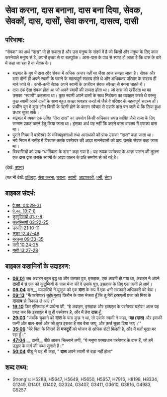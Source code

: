 # सेवा करना, दास बनाना, दास बना दिया, सेवक, सेवकों, दास, दासों, सेवा करना, दासत्व, दासी #

## परिभाषा: ##

“सेवक” का अर्थ “दास” भी हो सकता है और उस मनुष्य के संदर्भ में है जो किसी और मनुष्य के लिए काम करनेवाले मनुष्य से है, अपनी इच्छा से या बलपूर्वक। आस-पास के पाठ से स्पष्ट हो जाता है कि दास के बारे में कहा जा रहा है या सेवक के।

* बाइबल के युग में दास और सेवक में अधिक अन्तर नहीं था जैसा आज समझा जाता है। सेवक और दास दोनों ही अपने स्वामी के घराने के महत्वपूर्ण सदस्य होते थे और अधिकतर परिवार के सदस्य ही माने जाते थे। कभी-कभी सेवक अपने स्वामी के अजीवन सेवक स्वैच्छा से बनना चाहते थे।
* दास एक ऐसा सेवक होता था जो अपने स्वामी की सम्पदा होता था। जो दास को खरीदता था वह उसका “स्वामी” कहलाता था। कुछ स्वामी अपने दासों के साथ निर्दयता का व्यवहार करते थे परन्तु कुछ स्वामी अपने दासों के साथ बहुत अच्छा व्यवहार करते थे जैसे वे परिवार के महत्वपूर्ण सदस्य हों।
* प्राचीन युग में कुछ लोग किसी के ऋणी होने के कारण स्वैच्छा से उसके दास बन जाते थे कि लिया हुआ उधार चुका सकें।
* बाइबल में व्यक्त एक उक्ति “तेरा दास” का उपयोग किसी अधिकार संपन्न व्यक्ति जैसे राजा के लिए सम्मान प्रकट करने हेतु किया जाता था। इसका अर्थ यह नहीं कि कहने वाला वास्तव में उसका दास था।
* पुराने नियम में परमेश्वर के भविष्यद्वक्ताओं तथा आराधकों को प्रायः उसका “दास” कहा जाता था।
* नये नियम में मसीह में विश्वास करके परमेश्वर की आज्ञा माननेवालों को प्रायः उसके सेवक कहा जाता था।
* विश्वासियों को प्रायः “धार्मिकता के दास” कहा गया है। यह रूपक परमेश्वर के आज्ञा पालन की तुलना एक दास द्वारा उसके स्वामी के आज्ञा पालन के प्रति समर्पण से की गई है। 

(देखें: [उपमा](rc://hi/ta/man/translate/figs-metaphor))

(यह भी देखें: [प्रतिबद्ध](../other/commit.md), [सेवा करना](../other/enslave.md), [घराना](../other/household.md), [स्वामी](../kt/lord.md), [आज्ञाकारी](../other/obey.md), [धर्मी](../kt/righteous.md), [सेवा](../other/serve.md))

## बाइबल संदर्भ: ##

* [प्रे.का. 04:29-31](rc://hi/tn/help/act/04/29)
* [प्रे.का. 10:7-8](rc://hi/tn/help/act/10/07)
* [कुलुस्सियों 01:7-8](rc://hi/tn/help/col/01/07)
* [कुलुस्सियों 03:22-25](rc://hi/tn/help/col/03/22)
* [उत्पत्ति 21:10-11](rc://hi/tn/help/gen/21/10)
* [लूका 12:47-48](rc://hi/tn/help/luk/12/47)
* [मरकुस 09:33-35](rc://hi/tn/help/mrk/09/33)
* [मत्ती 10:24-25](rc://hi/tn/help/mat/10/24)
* [मत्ती 13:27-28](rc://hi/tn/help/mat/13/27)

## बाइबल कहानियों के उदाहरण: ##

* __[06:01](rc://hi/tn/help/obs/06/01)__ जब अब्राहम बहुत वृद्ध था और उसका पुत्र, इसहाक, एक आदमी हो गया था, अब्राहम ने अपने __दासों__ में से एक को कुटुम्बियों के पास भेजा की वे उसके पुत्र, इसहाक के लिए एक पत्नी ले आये।
* __[08:04](rc://hi/tn/help/obs/08/04)__ दास__ व्यापारियों ने यूसुफ को एक __दास__ के रूप में एक धनी सरकारी अधिकारी को बेचा।
* __[09:13](rc://hi/tn/help/obs/09/13)__ "मैं(परमेश्वर) तुझे(मूसा) फ़िरौन के पास भेजता हूँ कि तू मेरी इस्राएली प्रजा को मिस्र के __दासत्व__ से निकाल ले आए।"
* __[19:10](rc://hi/tn/help/obs/19/10)__ फिर एलिय्याह ने प्रार्थना की,  “हे अब्राहम, इसहाक और इस्राएल के परमेश्वर यहोवा! आज यह प्रगट कर कि इस्राएल में तू ही परमेश्वर है, और मैं तेरा __दास__ हूँ,
* __[29:03](rc://hi/tn/help/obs/29/03)__ "जबकि चुकाने को __दास__ के पास कुछ न था, तो उसके स्वामी ने कहा, ‘__यह (दास)__ और इसकी पत्नी और बाल-बच्चे और जो कुछ इसका है सब बेचा जाए, और क़र्ज चुका दिया जाए।’"
* __[35:06](rc://hi/tn/help/obs/35/06)__ "मेरे पिता के कितने ही __मजदूरों__ को भोजन से अधिक रोटी मिलती है, और मैं यहाँ भूखा मर रहा हूँ।"
* __[47:04](rc://hi/tn/help/obs/47/04)__ __ दासी__  पीछे आकर चिल्लाने लगी, “ये मनुष्य परमप्रधान परमेश्वर के दास हैं, जो हमें उद्धार के मार्ग की कथा सुनाते हैं।” 
* __[50:04](rc://hi/tn/help/obs/50/04)__ यीशु ने यह भी कहा, " __दास__ अपने स्वामी से बड़ा नहीं होता"

## शब्द तथ्य: ##

* Strong's: H5288, H5647, H5649, H5650, H5657, H7916, H8198, H8334, G1249, G1401, G1402, G2324, G3407, G3411, G3610, G3816, G4983, G5257
